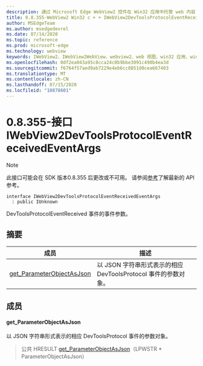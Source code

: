 ```yaml
---
description: 通过 Microsoft Edge WebView2 控件在 Win32 应用中托管 web 内容
title: 0.8.355-WebView2 Win32 c + + IWebView2DevToolsProtocolEventReceivedEventArgs
author: MSEdgeTeam
ms.author: msedgedevrel
ms.date: 07/14/2020
ms.topic: reference
ms.prod: microsoft-edge
ms.technology: webview
keywords: IWebView2、IWebView2WebView、webview2、web 视图、win32 应用、win32、edge
ms.openlocfilehash: 0df2ea043a95c8cca24c0b9bbe3091c490b4ea3d
ms.sourcegitcommit: f6764f57aed9ab7229e4eb6cc8851d0cea667403
ms.translationtype: MT
ms.contentlocale: zh-CN
ms.lasthandoff: 07/15/2020
ms.locfileid: "10878601"
---
```

# 0.8.355-接口 IWebView2DevToolsProtocolEventReceivedEventArgs 

> [!NOTE]
> 此接口可能会在 SDK 版本0.8.355 后更改或不可用。 请参阅[参考](../../../webview2-api-reference.md)了解最新的 API 参考。

```
interface IWebView2DevToolsProtocolEventReceivedEventArgs
  : public IUnknown
```

DevToolsProtocolEventReceived 事件的事件参数。

## 摘要

 成员                        | 描述
--------------------------------|---------------------------------------------
[get_ParameterObjectAsJson](#get_parameterobjectasjson) | 以 JSON 字符串形式表示的相应 DevToolsProtocol 事件的参数对象。

## 成员

#### get_ParameterObjectAsJson 

以 JSON 字符串形式表示的相应 DevToolsProtocol 事件的参数对象。

> 公共 HRESULT [get_ParameterObjectAsJson](#get_parameterobjectasjson)（LPWSTR * ParameterObjectAsJson）

